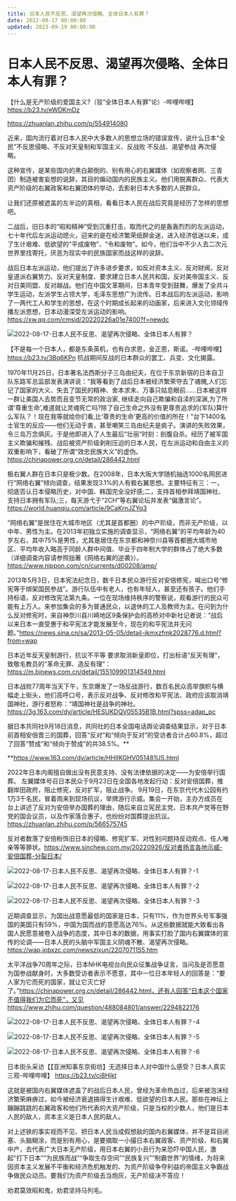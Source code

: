 ```yaml
---
title: 日本人民不反思、渴望再次侵略、全体日本人有罪？
date: 2022-08-17 00:00:00
updated: 2023-09-19 00:00:00
---
```



# 日本人民不反思、渴望再次侵略、全体日本人有罪？

【什么是无产阶级的爱国主义?（驳“全体日本人有罪”论）-哔哩哔哩】 https://b23.tv/eWDKmDz

https://zhuanlan.zhihu.com/p/554914080

近来，国内流行着对日本人民中大多数人的思想立场的错误宣传，说什么日本“全民”不反思侵略、不反对天皇制和军国主义、反战败 不反战、渴望参战 再次侵略。

这种宣传，是某些国内的黑白颠倒的、别有用心的右翼媒体（如观察者网、三青团）制造被害妄想的说辞，其目的煽动国内的民族主义。他们用脱离群众、代表大资产阶级的右翼政客和右翼团体的举动，去影射日本大多数的人民群众。

让我们还原被遮盖的左半边的真相，看看日本人民在战后究竟是经历了怎样的思想吧。

二战后，旧日本的“昭和精神”受到沉重打击，取而代之的是轰轰烈烈的左派运动，七十年代后左派运动熄火，迎来的是在经济繁荣纸醉金迷，进入经济低迷以来，成了生计艰难、低欲望的“平成废物”、“令和废物”。如今，他们当中不少人去二次元世界里找寄托，厌恶为现实中的民族国家而战这样的说辞。

战后日本左派运动，他们提出了许多进步要求，如反对资本主义、反对财阀，反对皇道派右翼势力、反对天皇制度、要求建立日本人民共和国，反对美帝国主义、反对日美同盟、反对越战。他们在中国文革期间，日本青年受到鼓舞，爆发了全共斗学生运动，左派学生占领大学，毛泽东思想广为流传。日本战后的左派运动，影响了一两代工人和学生的思想，在这个时期成长起来的动画家，后来进入文化领域传播左派思想，日本动漫深受左派运动的影响。https://xw.qq.com/cmsid/20220226a01e7400?f=newdc

![2022-08-17-日本人民不反思、渴望再次侵略、全体日本人有罪？](assets/2022-08-17-日本人民不反思、渴望再次侵略、全体日本人有罪？.png)

【不是每一个日本人，都是东条英机，也有白求恩，金正恩，斯诺。-哔哩哔哩】 https://b23.tv/3Bq6KPn
抗战期间反战的日本群众的罢工、兵变、文化揭露。

1970年11月25日，日本著名法西斯分子三岛由纪夫，在位于东京新宿的日本自卫队东路军总监部发表演讲说：“我等看到了战后日本被经济繁荣夺去了魂魄,人们忘记了国家的大义、失去了国民的精神、舍本求末、万事只姑息眼前……日本被这样一群让美国人去势而且变节无常的政治家, 继续走向自己欺骗和自渎的深渊,为了所谓‘尊重生命’,难道就让灵魂死亡吗?除了自己生命之外没有更尊贵追求的(军队)算什么军队？！现在我等就给你们看,比‘尊贵的生命’更高的价值的所在！”台下1400名士官生的反应——他们无动于衷，甚至嘲笑三岛由纪夫是疯子。演讲的失败效果，令三岛万念俱灰。于是他即进入了人生最后“壮丽”时刻：剖腹自杀。经历了被军国主义欺骗和摧残、战后被资产阶级剥削压迫的日本人民，在左派运动和自由主义的双重影响下，看破了所谓“效忠民族大义”的虚伪。https://chinapower.org.cn/detail/286442.html

极右翼人群在日本只是极少数。在2008年，日本大阪大学随机抽选1000名网民进行“网络右翼”倾向调查，结果发现3.1%的人有极右翼思想。主要特征有三：一，彻底否认日本侵略历史，对中国、韩国完全没好感;二，支持首相参拜靖国神社、支持日本拥有军队;三，每天游弋于“2CH”等右翼论坛并发表“偏激言论”。https://world.huanqiu.com/article/9CaKrnJZYq3

“网络右翼”是居住在大城市地区（尤其是首都圈）的中产阶级，而非无产阶级，以中年、男性为主。在2013年初独立实施的调查显示，“网络右翼”的平均年龄为40岁左右，其中75%是男性，尤其是居住在东京都和神奈川县等首都圈大城市地区、平均年收入略高于同龄人群中间值、毕业于四年制大学的群体占了绝大多数（详细调查内容请参照拙著《网络右翼的逆袭》）。https://www.nippon.com/cn/currents/d00208/amp/

2013年5月3日，日本宪法纪念日，数千日本民众游行反对安倍修宪，喊出口号“修宪等于绑架国民参战”。游行队伍中有老人，也有年轻人，甚至还有孩子。他们手持标语，反对修改宪法第九条。一位在现场维持秩序的警察说，观看游行的民众可能有上万人。来参加集会的多为普通民众，以退休的工人及教师为主。在问到为什么反对修宪时，来自神奈川县川崎地区9条保护会的高桥对中新社记者说：“战后以来日本一直受惠于和平宪法才能发展至今，现在的和平宪法并无问题。”https://news.sina.cn/sa/2013-05-05/detail-ikmxzfmk2028776.d.html?from=wap

日本近年反天皇制游行，抗议不平等 要求取消新皇即位，打出标语“反天有理”，致敬毛教员的“革命无罪、造反有理”：https://m.bjnews.com.cn/detail/155109901314549.html

日本战败77周年当天下午，东京爆发了一场反战游行，数百名民众高举旗帜与横幅走上街头，他们高呼口号，表示反对战争、反对修改和平宪法、政府应该取消靖国神社，游行者怒称：“靖国神社是战争的神社。https://3g.163.com/dy/article/HESUKDQV05535B1B.html?spss=adap_pc

据日本共同社9月18日消息，共同社的日本全国电话舆论调查结果显示，对于日本前首相安倍晋三的国葬，回答“反对”和“倾向于反对”的受访者合计占60.8%，超过了回答“赞成”和“倾向于赞成”的共38.5%。**


**https://www.163.com/dy/article/HHIIKGHV051481US.html



2022年日本内阁擅自做出没有民意支持、没有法律依据的决定——为安倍举行国葬。
左翼媒体号召日本民众于9月23日在全国各地发起行动：反对安倍国葬，推翻岸田政府，阻止修宪，反对扩军，阻止战争。
9月19日，在东京代代木公园有约1万3千名民，冒着雨来到现场抗议，举牌游行示威。集会一开始，主办方成员在台上讲述了反对为安倍举办国葬的理由，随后来自立宪民主党、日本共产党等在野党的国会议员，以及作家落合惠子，也纷纷对国葬提出抗议。https://zhuanlan.zhihu.com/p/566575745

反对者数落了安倍粉饰旧日本的侵略、修宪扩军、对性别问题持反动观点、任人唯亲等等罪状。https://www.sinchew.com.my/20220926/反对者扬言各地示威-安倍国葬-分裂日本/

![2022-08-17-日本人民不反思、渴望再次侵略、全体日本人有罪？-1](assets/2022-08-17-日本人民不反思、渴望再次侵略、全体日本人有罪？-1.jpeg)

![2022-08-17-日本人民不反思、渴望再次侵略、全体日本人有罪？-2](assets/2022-08-17-日本人民不反思、渴望再次侵略、全体日本人有罪？-2.png)

![2022-08-17-日本人民不反思、渴望再次侵略、全体日本人有罪？-3](assets/2022-08-17-日本人民不反思、渴望再次侵略、全体日本人有罪？-3.png)

近期调查显示，为国出战意愿最低的国家是日本，只有11%，作为世界头号军事强国的美国只有59%，中国为国而战的意愿高达76%。从这些数据就能大致看出各国人民愿意被卷入战争的态度，其中日本的数据，用事实打脸了国内右翼媒体的宣传的论调——日本人民的头脑中军国主义阴魂不散、渴望再次侵略。https://wap.jobxzc.com/newszixun/2207071155.htm

太平洋战争70周年之际，日本NHK电视台向民众征集战争证言，当问及是否愿意为国参战献身时，大多数受访者表示不愿意，其中一位日本年轻人的回答是：“要人家为它而死的国家，就让它灭亡好了。”https://chinapower.org.cn/detail/286442.html，还有人回答“日本这个国家不值得我们为它而死”，又见https://www.zhihu.com/question/488084801/answer/2294822176

![2022-08-17-日本人民不反思、渴望再次侵略、全体日本人有罪？-4](assets/2022-08-17-日本人民不反思、渴望再次侵略、全体日本人有罪？-4.jpeg)

![2022-08-17-日本人民不反思、渴望再次侵略、全体日本人有罪？-5](assets/2022-08-17-日本人民不反思、渴望再次侵略、全体日本人有罪？-5.jpeg)

![2022-08-17-日本人民不反思、渴望再次侵略、全体日本人有罪？-6](assets/2022-08-17-日本人民不反思、渴望再次侵略、全体日本人有罪？-6.jpeg)

日本街头采访【【亚洲知事东京街坊】无选择日本人对中国什么感受？日本人真实三观-哔哩哔哩】 https://b23.tv/ci8Hjkt

这就是被国内右翼媒体遮盖了的战后日本人民，曾经为革命热血过，后来被泡沫经济繁荣麻痹过，如今被经济衰退搞得生计艰难、低欲望的日本人民。那些在神坛上蹦蹦跳跳的右翼政客和他们所代表的大资产阶级，只是当权的少数人，他们是日本人民的敌人，资本主义是日本人民的敌人。

对上述铁的事实视而不见、把日本人民当成假想敌的国内右翼媒体，并不是耳目闭塞、头脑糊涂，而是别有用心，是要摘取一小撮日本右翼政客、资产阶级、和右翼中产，去代表广大日本无产阶级，用日本右翼的小丑行为来恐吓中国人民，激起“打下日本”“为民族而战”“争取生存空间”“民族复兴”“制霸世界”的情绪，为将来因资本主义发展不平衡和经济危机触发的、为资产阶级争夺利益的帝国主义争霸战争做民众动员。要我们为资产阶级去当炮灰，无产阶级决不答应！

劝君莫效昭和鬼，劝君坚持马列毛。
